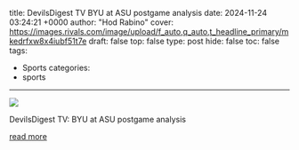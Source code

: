 title: DevilsDigest TV BYU at ASU postgame analysis
date: 2024-11-24 03:24:21 +0000
author: "Hod Rabino"
cover: https://images.rivals.com/image/upload/f_auto,q_auto,t_headline_primary/mkedrfxw8x4iubf51t7e
draft: false
top: false
type: post
hide: false
toc: false
tags:
  - Sports
categories:
  - sports
---

![](https://images.rivals.com/image/upload/f_auto,q_auto,t_headline_primary/mkedrfxw8x4iubf51t7e)

DevilsDigest TV: BYU at ASU postgame analysis

[read more](https://arizonastate.rivals.com/news/devilsdigest-tv-byu-at-asu-postgame-analysis)
